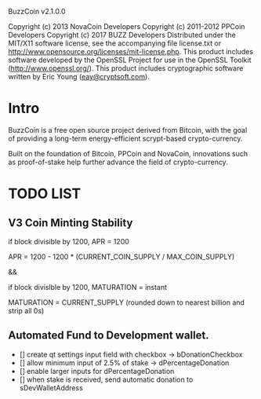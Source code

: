 BuzzCoin v2.1.0.0

Copyright (c) 2013 NovaCoin Developers
Copyright (c) 2011-2012 PPCoin Developers
Copyright (c) 2017 BUZZ Developers
Distributed under the MIT/X11 software license, see the accompanying
file license.txt or http://www.opensource.org/licenses/mit-license.php.
This product includes software developed by the OpenSSL Project for use in
the OpenSSL Toolkit (http://www.openssl.org/).  This product includes
cryptographic software written by Eric Young (eay@cryptsoft.com).


# Intro

BuzzCoin is a free open source project derived from Bitcoin, with
the goal of providing a long-term energy-efficient scrypt-based crypto-currency.

Built on the foundation of Bitcoin, PPCoin and NovaCoin, innovations such as proof-of-stake
help further advance the field of crypto-currency.

# TODO LIST

## V3 Coin Minting Stability

if block divisible by 1200, APR = 1200

APR = 1200 - 1200 * (CURRENT_COIN_SUPPLY / MAX_COIN_SUPPLY)

&&

if block divislble by 1200, MATURATION = instant

MATURATION = CURRENT_SUPPLY (rounded down to nearest billion and strip all 0s)
 
## Automated Fund to Development wallet.

- [] create qt settings input field with checkbox -> bDonationCheckbox
- [] allow minimum input of 2.5% of stake -> dPercentageDonation
- [] enable larger inputs for dPercentageDonation
- [] when stake is received, send automatic donation to sDevWalletAddress